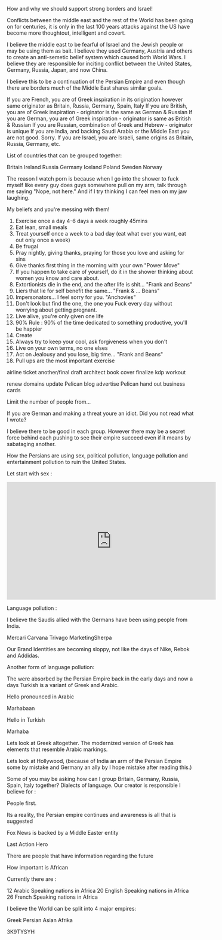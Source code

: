 

How and why we should support strong borders and Israel!




Conflicts between the middle east and the rest of the World has been going on for centuries, it is only in the last 100 years attacks against the US have become more thoughtout, intelligent and covert.

I believe the middle east to be fearful of Israel and the Jewish people or may be using them as bait.
I believe they used Germany, Austria and others to create an anti-semetic belief system which caused both World Wars.
I believe they are responsible for inciting conflict between the United States, Germany, Russia, Japan, and now China. 

I believe this to be a continuation of the Persian Empire and even though there are borders much of the Middle East shares similar goals.






If you are French, you are of Greek inspiration in its origination however same originator as Britain, Russia, Germany, Spain, Italy
If you are British, you are of Greek inspiration - originator is the same as German & Russian
If you are German, you are of Greek inspiration - originator is same as British & Russian
If you are Russian, combination of Greek and Hebrew - originator is unique
If you are India, and backing Saudi Arabia or the Middle East you are not good. Sorry.
If you are Israel, you are Israeli, same origins as Britain, Russia, Germany, etc.


List of countries that can be grouped together:

Britain
Ireland
Russia
Germany
Iceland
Poland
Sweden
Norway


The reason I watch porn is because when I go into the shower to fuck myself like every guy does guys somewhere pull on my arm, talk through me saying "Nope, not here." And if I try thinking I can feel men on my jaw laughing.


My beliefs and you're messing with them!

1. Exercise once a day 4-6 days a week roughly 45mins
2. Eat lean, small meals
3. Treat yourself once a week to a bad day (eat what ever you want, eat out only once a week)
4. Be frugal
5. Pray nightly, giving thanks, praying for those you love and asking for sins
6. Give thanks first thing in the morning with your own "Power Move"
7. If you happen to take care of yourself, do it in the shower thinking about women you know and care about.
10. Extortionists die in the end, and the after life is shit... "Frank and Beans"
11. Liers that lie for self benefit the same... "Frank & ... Beans"
12. Impersonators... I feel sorry for you. "Anchovies"
14. Don't look but find the one, the one you Fuck every day without worrying about getting pregnant.
15. Live alive, you're only given one life
16. 90% Rule : 90% of the time dedicated to something productive, you'll be happier
17. Create
18. Always try to keep your cool, ask forgiveness when you don't
19. Live on your own terms, no one elses
20. Act on Jealousy and you lose, big time... "Frank and Beans"
21. Pull ups are the most important exercise



airline ticket
another/final draft architect
book cover
finalize kdp
workout


renew domains
update Pelican blog
advertise Pelican
hand out business cards



Limit the number of people from... 



If you are German and making a threat youre an idiot. Did you not read what I wrote? 



I believe there to be good in each group. However there may be a secret force behind each pushing to see their empire succeed even if it means by sabataging another.

How the Persians are using sex, political pollution, language pollution and entertainment pollution to ruin the United States.

Let start with sex : 

<iframe width="560" height="315" src="https://www.youtube.com/embed/2uMsLPlPfJo" frameborder="0" allow="accelerometer; autoplay; encrypted-media; gyroscope; picture-in-picture" allowfullscreen></iframe>


Language pollution : 

I believe the Saudis allied with the Germans have been using people from India. 

Mercari
Carvana
Trivago
MarketingSherpa

Our Brand Identities are becoming sloppy, not like the days of Nike, Rebok and Addidas.

Another form of language pollution:

The were absorbed by the Persian Empire back in the early days and now a days Turkish is a variant of Greek and Arabic.

Hello pronounced in Arabic

Marhabaan

Hello in Turkish

Marhaba

Lets look at Greek altogether. The modernized version of Greek has elements that resemble Arabic markings.


Lets look at Hollywood, (because of India an arm of the Persian Empire some by mistake and Germany an ally by I hope mistake after reading this.)




Some of you may be asking how can I group Britain, Germany, Russia, Spain, Italy together? Dialects of language. Our creator is responsible I believe for :

People first.


Its a reality, the Persian empire continues and awareness is all that is suggested


Fox News is backed by a Middle Easter entity

Last Action Hero







There are people that have information regarding the future


How important is African

Currently there are : 

12 Arabic Speaking nations in Africa
20 English Speaking nations in Africa
26 French Speaking nations in Africa

I believe the World can be split into 4 major empires:

Greek
Persian
Asian
Afrika









3K9TYSYH







